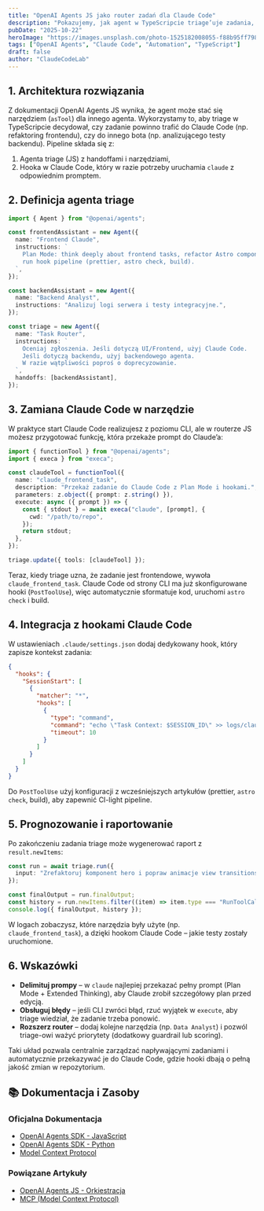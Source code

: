 ```yaml
---
title: "OpenAI Agents JS jako router zadań dla Claude Code"
description: "Pokazujemy, jak agent w TypeScripcie triage’uje zadania, wybiera właściwego specjalistę i przekazuje je do Claude Code przez asTool i hooki."
pubDate: "2025-10-22"
heroImage: "https://images.unsplash.com/photo-1525182008055-f88b95ff7980?q=80&w=1200&auto=format&fit=crop"
tags: ["OpenAI Agents", "Claude Code", "Automation", "TypeScript"]
draft: false
author: "ClaudeCodeLab"
---
```


## 1. Architektura rozwiązania

Z dokumentacji OpenAI Agents JS wynika, że agent może stać się narzędziem (`asTool`) dla innego agenta. Wykorzystamy to, aby triage w TypeScripcie decydował, czy zadanie powinno trafić do Claude Code (np. refaktoring frontendu), czy do innego bota (np. analizującego testy backendu). Pipeline składa się z:

1. Agenta triage (JS) z handoffami i narzędziami,  
2. Hooka w Claude Code, który w razie potrzeby uruchamia `claude` z odpowiednim promptem.

## 2. Definicja agenta triage

```typescript
import { Agent } from "@openai/agents";

const frontendAssistant = new Agent({
  name: "Frontend Claude",
  instructions: `
    Plan Mode: think deeply about frontend tasks, refactor Astro components,
    run hook pipeline (prettier, astro check, build).
  `,
});

const backendAssistant = new Agent({
  name: "Backend Analyst",
  instructions: "Analizuj logi serwera i testy integracyjne.",
});

const triage = new Agent({
  name: "Task Router",
  instructions: `
    Oceniaj zgłoszenia. Jeśli dotyczą UI/Frontend, użyj Claude Code.
    Jeśli dotyczą backendu, użyj backendowego agenta.
    W razie wątpliwości poproś o doprecyzowanie.
  `,
  handoffs: [backendAssistant],
});
```

## 3. Zamiana Claude Code w narzędzie

W praktyce start Claude Code realizujesz z poziomu CLI, ale w routerze JS możesz przygotować funkcję, która przekaże prompt do Claude’a:

```typescript
import { functionTool } from "@openai/agents";
import { execa } from "execa";

const claudeTool = functionTool({
  name: "claude_frontend_task",
  description: "Przekaż zadanie do Claude Code z Plan Mode i hookami.",
  parameters: z.object({ prompt: z.string() }),
  execute: async ({ prompt }) => {
    const { stdout } = await execa("claude", [prompt], {
      cwd: "/path/to/repo",
    });
    return stdout;
  },
});

triage.update({ tools: [claudeTool] });
```

Teraz, kiedy triage uzna, że zadanie jest frontendowe, wywoła `claude_frontend_task`. Claude Code od strony CLI ma już skonfigurowane hooki (`PostToolUse`), więc automatycznie sformatuje kod, uruchomi `astro check` i build.

## 4. Integracja z hookami Claude Code

W ustawieniach `.claude/settings.json` dodaj dedykowany hook, który zapisze kontekst zadania:

```json
{
  "hooks": {
    "SessionStart": [
      {
        "matcher": "*",
        "hooks": [
          {
            "type": "command",
            "command": "echo \"Task Context: $SESSION_ID\" >> logs/claude-router.log",
            "timeout": 10
          }
        ]
      }
    ]
  }
}
```

Do `PostToolUse` użyj konfiguracji z wcześniejszych artykułów (prettier, `astro check`, build), aby zapewnić CI-light pipeline.

## 5. Prognozowanie i raportowanie

Po zakończeniu zadania triage może wygenerować raport z `result.newItems`:

```typescript
const run = await triage.run({
  input: "Zrefaktoruj komponent hero i popraw animacje view transitions.",
});

const finalOutput = run.finalOutput;
const history = run.newItems.filter((item) => item.type === "RunToolCallItem");
console.log({ finalOutput, history });
```

W logach zobaczysz, które narzędzia były użyte (np. `claude_frontend_task`), a dzięki hookom Claude Code – jakie testy zostały uruchomione.

## 6. Wskazówki

- **Delimituj prompy** – w `claude` najlepiej przekazać pełny prompt (Plan Mode + Extended Thinking), aby Claude zrobił szczegółowy plan przed edycją.  
- **Obsługuj błędy** – jeśli CLI zwróci błąd, rzuć wyjątek w `execute`, aby triage wiedział, że zadanie trzeba ponowić.  
- **Rozszerz router** – dodaj kolejne narzędzia (np. `Data Analyst`) i pozwól triage-owi ważyć priorytety (dodatkowy guardrail lub scoring).

Taki układ pozwala centralnie zarządzać napływającymi zadaniami i automatycznie przekazywać je do Claude Code, gdzie hooki dbają o pełną jakość zmian w repozytorium.

## 📚 Dokumentacja i Zasoby

### Oficjalna Dokumentacja
- [OpenAI Agents SDK - JavaScript](https://openai.github.io/openai-agents-js/)
- [OpenAI Agents SDK - Python](https://openai.github.io/openai-agents-python/)
- [Model Context Protocol](https://modelcontextprotocol.io/)

### Powiązane Artykuły
- [OpenAI Agents JS - Orkiestracja](/blog/openai-agents-js-orkiestracja)
- [MCP (Model Context Protocol)](/blog/mcp-model-context-protocol)
